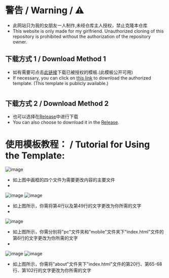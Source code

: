 # 警告 / Warning / ⚠

* 此网站只为我的女朋友一人制作,未经仓库主人授权，禁止克隆本仓库
* This website is only made for my girlfriend. Unauthorized cloning of this repository is prohibited without the authorization of the repository owner.

 ## 下载方式 1 / Download Method 1
* 如有需要可点击[此链接](https://github.com/user-attachments/files/16538783/html.zip)下载已被授权的模板.(此模板公开可用)
* If necessary, you can click on [this link](https://github.com/user-attachments/files/16538783/html.zip) to download the authorized template. (This template is publicly available.)
 
#
 
## 下载方式 2 / Download Method 2
* 也可以选择在[Release](https://github.com/bytong_08/html_00/releases/tag/0)中进行下载
* You can also choose to download it in the [Release](https://github.com/bytong-08/html_00/releases/tag/0). 

#

# 使用模板教程： / Tutorial for Using the Template:
![image](https://github.com/user-attachments/assets/35816690-36fc-4a5e-9f4e-ec68a45dc7ac)
* 如上图中画框的四个文件为需要更改内容的主要文件
* 
![image](https://github.com/user-attachments/assets/3d30ef0c-8bbf-496c-9988-420cf4744271) ![image](https://github.com/user-attachments/assets/b8cda2bf-ada1-48a2-962f-468de9318853)
* 如上图所示，你需将第4行以及第49行的文字更改为你所需的文字
* 
![image](https://github.com/user-attachments/assets/928819d9-bd8e-496f-b28e-638b2ed59e55)
* 如上图所示，你需分别将"pc"文件夹和"mobile"文件夹下"index.html"文件的第6行的文字更改为你所需的文字
* 
![image](https://github.com/user-attachments/assets/04de38ba-ac98-4674-a218-936a76a04ab7) ![image](https://github.com/user-attachments/assets/59e67d7b-6584-4f7b-bed8-cb2408aaadcf)
* 如上图所示，你需将"about"文件夹下"index.html"文件的第20行、第65-68行、第102行的文字更改为你所需的文字

